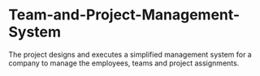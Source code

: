 # Team-and-Project-Management-System
The project designs and executes a simplified management system for a company to manage the employees, teams and project assignments.
